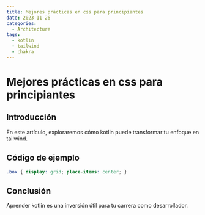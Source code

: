 ```yaml
---
title: Mejores prácticas en css para principiantes
date: 2023-11-26
categories:
  - Architecture
tags:
  - kotlin
  - tailwind
  - chakra
---
```


# Mejores prácticas en css para principiantes

## Introducción

En este artículo, exploraremos cómo kotlin puede transformar tu enfoque en tailwind.

## Código de ejemplo

```css
.box { display: grid; place-items: center; }
```

## Conclusión

Aprender kotlin es una inversión útil para tu carrera como desarrollador.